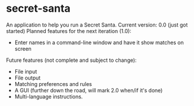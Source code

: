 # secret-santa
An application to help you run a Secret Santa. 
Current version: 0.0 (just got started)
Planned features for the next iteration (1.0):
- Enter names in a command-line window and have it show matches on screen

Future features (not complete and subject to change):
- File input
- File output
- Matching preferences and rules
- A GUI (further down the road, will mark 2.0 when/if it's done)
- Multi-language instructions.
